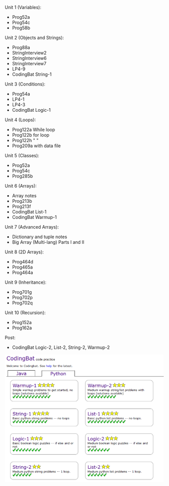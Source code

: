 Unit 1 (Variables):
* Prog52a
* Prog54c
* Prog58b

Unit 2 (Objects and Strings):
* Prog88a
* StringInterview2
* StringInterview6
* StringInterview7
* LP4-9
* CodingBat String-1

Unit 3 (Conditions):
* Prog54a
* LP4-1
* LP4-3
* CodingBat Logic-1

Unit 4 (Loops):
* Prog122a While loop
* Prog122b for loop
* Prog122h "   "
* Prog209a with data file

Unit 5 (Classes):
* Prog52a
* Prog54c
* Prog285b

Unit 6 (Arrays):
* Array notes
* Prog213b
* Prog213f
* CodingBat List-1
* CodingBat Warmup-1

Unit 7 (Advanced Arrays):
* Dictionary and tuple notes
* Big Array (Multi-lang) Parts I and II

Unit 8 (2D Arrays):
* Prog464d
* Prog465a
* Prog464a

Unit 9 (Inheritance):
* Prog701g
* Prog702p
* Prog702q

Unit 10 (Recursion):
* Prog152a
* Prog162a

Post:
* CodingBat Logic-2, List-2, String-2, Warmup-2

![codingbats](Codingbats.png)